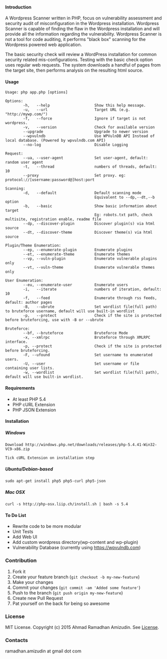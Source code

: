 #### Introduction

A Wordpress Scanner written in PHP, focus on vulnerability assessment and security audit of misconfiguration in the Wordpress installation.
Wordpress Scanner is capable of finding the flaw in the Wordpress installation and will provide all the information regarding the vulnerability.
Wordpress Scanner is not a tool for code auditing, it performs "black box" scanning for the Wordpress powered web application.

The basic security check will review a WordPress installation for common security related mis-configurations. Testing with the basic check option uses regular web requests.
The system downloads a handful of pages from the target site, then performs analysis on the resulting html source.

#### Usage
```
Usage: php app.php [options]

Options:
        -h,   --help                    Show this help message.
        -u,   --url                     Target URL (e.g. "http://mywp.com/")
        -f,   --force                   Ignore if target is not wordpress.
        -v,   --version                 Check for available version
        --upgrade                       Upgrade to newer version
        --wpvulndb                      Use WPVulnDB API Instead of local database. (Powered by wpvulndb.com API)
        --no-log                        Disable Logging

Request:
        --ua, --user-agent              Set user-agent, default: random user agent
        -t,   --thread                  numbers of threads, default: 10
        --proxy                         Set proxy. eg: protocol://[username:password@]host:port

Scanning:
        -d,   --default                 Default scanning mode
                                        Equivalent to --dp,--dt,--b option
        -b,   --basic                   Show basic information about target
                                        Eg: robots.txt path, check multisite, registration enable, readme file
        --dp, --discover-plugin         Discover plugin(s) via html source
        --dt, --discover-theme          Discover theme(s) via html source

Plugin/Theme Enumeration:
        --ep, --enumerate-plugin        Enumerate plugins
        --et, --enumerate-theme         Enumerate themes
        --vp, --vuln-plugin             Enumerate vulnerable plugins only
        --vt, --vuln-theme              Enumerate vulnerable themes only

User Enumeration:
        --eu, --enumerate-user          Enumerate users
        -i,   --iterate                 numbers of iteration, default: 10
        -f,   --feed                    Enumerate through rss feeds, default: author pages
        -B,   --ubrute                  Set wordlist file(full path) to bruteforce username, default will use built-in wordlist
        -p,   --protect                 Check if the site is protected before bruteforcing, use with -B or --ubrute

Bruteforce:
        --bf, --bruteforce              Bruteforce Mode
        -x, --xmlrpc                    Bruteforce through XMLRPC interface.
        -p, --protect                   Check if the site is protected before bruteforcing.
        -F, --ufound                    Set username to enumerated users.
        -U, --user                      Set username or file containing user lists.
        -w, --wordlist                  Set wordlist file(full path), default will use built-in wordlist.
```

#### Requirements

- At least PHP 5.4
- PHP cURL Extension
- PHP JSON Extension


#### Installation

##### Windows

```Download http://windows.php.net/downloads/releases/php-5.4.41-Win32-VC9-x86.zip```

```Tick cURL Extension on installation step```

##### Ubuntu/Debian-based

```sudo apt-get install php5 php5-curl php5-json```

##### Mac OSX

```curl -s http://php-osx.liip.ch/install.sh | bash -s 5.4```

#### To Do List
- Rewrite code to be more modular
- Unit Tests
- Add Web UI
- Add custom wordpress directory(wp-content and wp-plugin)
- Vulnerability Database (currently using https://wpvulndb.com)


### Contribution

1. Fork it
2. Create your feature branch (`git checkout -b my-new-feature`)
3. Make your changes
4. Commit your changes (`git commit -am 'Added some feature'`)
5. Push to the branch (`git push origin my-new-feature`)
6. Create new Pull Request
7. Pat yourself on the back for being so awesome

### License

MIT License. Copyright (c) 2015 Ahmad Ramadhan Amizudin. See [License](https://github.com/RamadhanAmizudin/Wordpress-scanner/blob/master/LICENSE.txt).

### Contacts

ramadhan.amizudin at gmail dot com


